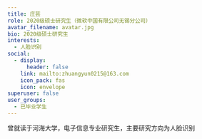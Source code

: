 ```yaml
---
title: 庄芸
role: 2020级硕士研究生（‌微软中国有限公司无锡分公司）
avatar_filename: avatar.jpg
bio: 2020级硕士研究生
interests:
  - 人脸识别
social:
  - display:
      header: false
    link: mailto:zhuangyun0215@163.com
    icon_pack: fas
    icon: envelope
superuser: false
user_groups:
  - 已毕业学生
---
```

曾就读于河海大学，电子信息专业研究生，主要研究方向为人脸识别

